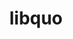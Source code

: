---
title: "libquo"
layout: cache
categories: [package, develop]
meta: {"versions": ["1.3.1"], "compilers": ["gcc@=11.4.0", "gcc@=9.4.0", "oneapi@=2023.2.1"], "oss": ["ubuntu20.04"], "platforms": ["linux"], "targets": ["aarch64", "neoverse_v1", "ppc64le", "x86_64_v3"], "stacks": ["e4s", "e4s-arm", "e4s-neoverse_v1", "e4s-oneapi", "e4s-power", "root"], "num_specs": 22, "num_specs_by_stack": {"e4s-arm": 5, "root": 22, "e4s-neoverse_v1": 2, "e4s-power": 5, "e4s": 6, "e4s-oneapi": 4}}
spec_details: [{"hash": "sck5s4t5gq6kgbge2zt24tx7vf7nouzz", "compiler": "gcc@=11.4.0", "versions": ["1.3.1"], "os": "ubuntu20.04", "platform": "linux", "target": "aarch64", "variants": ["build_system=autotools"], "stacks": ["e4s-arm", "root"], "size": "-", "tarball": "https://binaries.spack.io/develop/build_cache/linux-ubuntu20.04-aarch64/gcc-11.4.0/libquo-1.3.1/linux-ubuntu20.04-aarch64-gcc-11.4.0-libquo-1.3.1-sck5s4t5gq6kgbge2zt24tx7vf7nouzz.spack"}, {"hash": "ldb6rh3yvbotdyidkyfw3osk5eyrcbzv", "compiler": "gcc@=11.4.0", "versions": ["1.3.1"], "os": "ubuntu20.04", "platform": "linux", "target": "aarch64", "variants": ["build_system=autotools"], "stacks": ["e4s-arm", "root"], "size": "-", "tarball": "https://binaries.spack.io/develop/build_cache/linux-ubuntu20.04-aarch64/gcc-11.4.0/libquo-1.3.1/linux-ubuntu20.04-aarch64-gcc-11.4.0-libquo-1.3.1-ldb6rh3yvbotdyidkyfw3osk5eyrcbzv.spack"}, {"hash": "y6tn4r6zehhfjcrduzlundkwrmtatshb", "compiler": "gcc@=11.4.0", "versions": ["1.3.1"], "os": "ubuntu20.04", "platform": "linux", "target": "aarch64", "variants": ["build_system=autotools"], "stacks": ["e4s-arm", "root"], "size": "-", "tarball": "https://binaries.spack.io/develop/build_cache/linux-ubuntu20.04-aarch64/gcc-11.4.0/libquo-1.3.1/linux-ubuntu20.04-aarch64-gcc-11.4.0-libquo-1.3.1-y6tn4r6zehhfjcrduzlundkwrmtatshb.spack"}, {"hash": "v6llcneqhnaprhtypigyfins6mdadekq", "compiler": "gcc@=11.4.0", "versions": ["1.3.1"], "os": "ubuntu20.04", "platform": "linux", "target": "aarch64", "variants": ["build_system=autotools"], "stacks": ["e4s-arm", "root"], "size": "-", "tarball": "https://binaries.spack.io/develop/build_cache/linux-ubuntu20.04-aarch64/gcc-11.4.0/libquo-1.3.1/linux-ubuntu20.04-aarch64-gcc-11.4.0-libquo-1.3.1-v6llcneqhnaprhtypigyfins6mdadekq.spack"}, {"hash": "3qgebnf7ixbo53gsfcmlgfvekh2mccss", "compiler": "gcc@=11.4.0", "versions": ["1.3.1"], "os": "ubuntu20.04", "platform": "linux", "target": "aarch64", "variants": ["build_system=autotools"], "stacks": ["e4s-arm", "root"], "size": "-", "tarball": "https://binaries.spack.io/develop/build_cache/linux-ubuntu20.04-aarch64/gcc-11.4.0/libquo-1.3.1/linux-ubuntu20.04-aarch64-gcc-11.4.0-libquo-1.3.1-3qgebnf7ixbo53gsfcmlgfvekh2mccss.spack"}, {"hash": "fdoqkp5rjpqfoanr53u6qdedenunzyf4", "compiler": "gcc@=11.4.0", "versions": ["1.3.1"], "os": "ubuntu20.04", "platform": "linux", "target": "neoverse_v1", "variants": ["build_system=autotools"], "stacks": ["e4s-neoverse_v1", "root"], "size": "-", "tarball": "https://binaries.spack.io/develop/build_cache/linux-ubuntu20.04-neoverse_v1/gcc-11.4.0/libquo-1.3.1/linux-ubuntu20.04-neoverse_v1-gcc-11.4.0-libquo-1.3.1-fdoqkp5rjpqfoanr53u6qdedenunzyf4.spack"}, {"hash": "q7gsb75ljc26lelmtkj4asabzr7qsaao", "compiler": "gcc@=11.4.0", "versions": ["1.3.1"], "os": "ubuntu20.04", "platform": "linux", "target": "neoverse_v1", "variants": ["build_system=autotools"], "stacks": ["e4s-neoverse_v1", "root"], "size": "-", "tarball": "https://binaries.spack.io/develop/build_cache/linux-ubuntu20.04-neoverse_v1/gcc-11.4.0/libquo-1.3.1/linux-ubuntu20.04-neoverse_v1-gcc-11.4.0-libquo-1.3.1-q7gsb75ljc26lelmtkj4asabzr7qsaao.spack"}, {"hash": "6f5t2a7asorprfjsfbs4ba3xlrfzqtcg", "compiler": "gcc@=9.4.0", "versions": ["1.3.1"], "os": "ubuntu20.04", "platform": "linux", "target": "ppc64le", "variants": ["build_system=autotools"], "stacks": ["e4s-power", "root"], "size": "-", "tarball": "https://binaries.spack.io/develop/build_cache/linux-ubuntu20.04-ppc64le/gcc-9.4.0/libquo-1.3.1/linux-ubuntu20.04-ppc64le-gcc-9.4.0-libquo-1.3.1-6f5t2a7asorprfjsfbs4ba3xlrfzqtcg.spack"}, {"hash": "2s7tkrlnkxve5ook47odumcjgd627gtb", "compiler": "gcc@=9.4.0", "versions": ["1.3.1"], "os": "ubuntu20.04", "platform": "linux", "target": "ppc64le", "variants": ["build_system=autotools"], "stacks": ["e4s-power", "root"], "size": "-", "tarball": "https://binaries.spack.io/develop/build_cache/linux-ubuntu20.04-ppc64le/gcc-9.4.0/libquo-1.3.1/linux-ubuntu20.04-ppc64le-gcc-9.4.0-libquo-1.3.1-2s7tkrlnkxve5ook47odumcjgd627gtb.spack"}, {"hash": "62hb5xaa6gvkwwmwlxzemais5kpttrzi", "compiler": "gcc@=9.4.0", "versions": ["1.3.1"], "os": "ubuntu20.04", "platform": "linux", "target": "ppc64le", "variants": ["build_system=autotools"], "stacks": ["e4s-power", "root"], "size": "-", "tarball": "https://binaries.spack.io/develop/build_cache/linux-ubuntu20.04-ppc64le/gcc-9.4.0/libquo-1.3.1/linux-ubuntu20.04-ppc64le-gcc-9.4.0-libquo-1.3.1-62hb5xaa6gvkwwmwlxzemais5kpttrzi.spack"}, {"hash": "6brry56tj32naolbyu6akbufywiv6jao", "compiler": "gcc@=9.4.0", "versions": ["1.3.1"], "os": "ubuntu20.04", "platform": "linux", "target": "ppc64le", "variants": ["build_system=autotools"], "stacks": ["e4s-power", "root"], "size": "-", "tarball": "https://binaries.spack.io/develop/build_cache/linux-ubuntu20.04-ppc64le/gcc-9.4.0/libquo-1.3.1/linux-ubuntu20.04-ppc64le-gcc-9.4.0-libquo-1.3.1-6brry56tj32naolbyu6akbufywiv6jao.spack"}, {"hash": "ykrqjxrb5bfnjh52biaceflyz5jxlsb2", "compiler": "gcc@=9.4.0", "versions": ["1.3.1"], "os": "ubuntu20.04", "platform": "linux", "target": "ppc64le", "variants": ["build_system=autotools"], "stacks": ["e4s-power", "root"], "size": "-", "tarball": "https://binaries.spack.io/develop/build_cache/linux-ubuntu20.04-ppc64le/gcc-9.4.0/libquo-1.3.1/linux-ubuntu20.04-ppc64le-gcc-9.4.0-libquo-1.3.1-ykrqjxrb5bfnjh52biaceflyz5jxlsb2.spack"}, {"hash": "6lt6aicnnastbj5qkkimremwdmfbjxzj", "compiler": "gcc@=11.4.0", "versions": ["1.3.1"], "os": "ubuntu20.04", "platform": "linux", "target": "x86_64_v3", "variants": ["build_system=autotools"], "stacks": ["e4s", "root"], "size": "-", "tarball": "https://binaries.spack.io/develop/build_cache/linux-ubuntu20.04-x86_64_v3/gcc-11.4.0/libquo-1.3.1/linux-ubuntu20.04-x86_64_v3-gcc-11.4.0-libquo-1.3.1-6lt6aicnnastbj5qkkimremwdmfbjxzj.spack"}, {"hash": "ct2ykqqmgx5oknbcrht4vuhuenugx5rg", "compiler": "gcc@=11.4.0", "versions": ["1.3.1"], "os": "ubuntu20.04", "platform": "linux", "target": "x86_64_v3", "variants": ["build_system=autotools"], "stacks": ["e4s", "root"], "size": "-", "tarball": "https://binaries.spack.io/develop/build_cache/linux-ubuntu20.04-x86_64_v3/gcc-11.4.0/libquo-1.3.1/linux-ubuntu20.04-x86_64_v3-gcc-11.4.0-libquo-1.3.1-ct2ykqqmgx5oknbcrht4vuhuenugx5rg.spack"}, {"hash": "gnr2npbmf2jofmwugq2zv75hvhucuzyy", "compiler": "gcc@=11.4.0", "versions": ["1.3.1"], "os": "ubuntu20.04", "platform": "linux", "target": "x86_64_v3", "variants": ["build_system=autotools"], "stacks": ["e4s", "root"], "size": "-", "tarball": "https://binaries.spack.io/develop/build_cache/linux-ubuntu20.04-x86_64_v3/gcc-11.4.0/libquo-1.3.1/linux-ubuntu20.04-x86_64_v3-gcc-11.4.0-libquo-1.3.1-gnr2npbmf2jofmwugq2zv75hvhucuzyy.spack"}, {"hash": "megigx3noxu6jcatca7dlpk5robdzu6j", "compiler": "gcc@=11.4.0", "versions": ["1.3.1"], "os": "ubuntu20.04", "platform": "linux", "target": "x86_64_v3", "variants": ["build_system=autotools"], "stacks": ["e4s", "root"], "size": "-", "tarball": "https://binaries.spack.io/develop/build_cache/linux-ubuntu20.04-x86_64_v3/gcc-11.4.0/libquo-1.3.1/linux-ubuntu20.04-x86_64_v3-gcc-11.4.0-libquo-1.3.1-megigx3noxu6jcatca7dlpk5robdzu6j.spack"}, {"hash": "v7ebjh3yctg5b7oxj4pwlxgtegj4sfej", "compiler": "gcc@=11.4.0", "versions": ["1.3.1"], "os": "ubuntu20.04", "platform": "linux", "target": "x86_64_v3", "variants": ["build_system=autotools"], "stacks": ["e4s", "root"], "size": "-", "tarball": "https://binaries.spack.io/develop/build_cache/linux-ubuntu20.04-x86_64_v3/gcc-11.4.0/libquo-1.3.1/linux-ubuntu20.04-x86_64_v3-gcc-11.4.0-libquo-1.3.1-v7ebjh3yctg5b7oxj4pwlxgtegj4sfej.spack"}, {"hash": "e5mvzfxmol5phrwyknejix2zwdxb2ylu", "compiler": "gcc@=11.4.0", "versions": ["1.3.1"], "os": "ubuntu20.04", "platform": "linux", "target": "x86_64_v3", "variants": ["build_system=autotools"], "stacks": ["e4s", "root"], "size": "-", "tarball": "https://binaries.spack.io/develop/build_cache/linux-ubuntu20.04-x86_64_v3/gcc-11.4.0/libquo-1.3.1/linux-ubuntu20.04-x86_64_v3-gcc-11.4.0-libquo-1.3.1-e5mvzfxmol5phrwyknejix2zwdxb2ylu.spack"}, {"hash": "gn5db4ayeen3zhud77eaaub7ot6z4qrf", "compiler": "oneapi@=2023.2.1", "versions": ["1.3.1"], "os": "ubuntu20.04", "platform": "linux", "target": "x86_64_v3", "variants": ["build_system=autotools"], "stacks": ["root", "e4s-oneapi"], "size": "-", "tarball": "https://binaries.spack.io/develop/build_cache/linux-ubuntu20.04-x86_64_v3/oneapi-2023.2.1/libquo-1.3.1/linux-ubuntu20.04-x86_64_v3-oneapi-2023.2.1-libquo-1.3.1-gn5db4ayeen3zhud77eaaub7ot6z4qrf.spack"}, {"hash": "q4sdlg6p2ggtgzfefntcqeqakrwtbnsh", "compiler": "oneapi@=2023.2.1", "versions": ["1.3.1"], "os": "ubuntu20.04", "platform": "linux", "target": "x86_64_v3", "variants": ["build_system=autotools"], "stacks": ["root", "e4s-oneapi"], "size": "-", "tarball": "https://binaries.spack.io/develop/build_cache/linux-ubuntu20.04-x86_64_v3/oneapi-2023.2.1/libquo-1.3.1/linux-ubuntu20.04-x86_64_v3-oneapi-2023.2.1-libquo-1.3.1-q4sdlg6p2ggtgzfefntcqeqakrwtbnsh.spack"}, {"hash": "s5vp6eqa5ajakhjmufpcx3htm6ufb6hm", "compiler": "oneapi@=2023.2.1", "versions": ["1.3.1"], "os": "ubuntu20.04", "platform": "linux", "target": "x86_64_v3", "variants": ["build_system=autotools"], "stacks": ["root", "e4s-oneapi"], "size": "-", "tarball": "https://binaries.spack.io/develop/build_cache/linux-ubuntu20.04-x86_64_v3/oneapi-2023.2.1/libquo-1.3.1/linux-ubuntu20.04-x86_64_v3-oneapi-2023.2.1-libquo-1.3.1-s5vp6eqa5ajakhjmufpcx3htm6ufb6hm.spack"}, {"hash": "yehxru2twatt5uj7bcnfwtzz3iwofhbv", "compiler": "oneapi@=2023.2.1", "versions": ["1.3.1"], "os": "ubuntu20.04", "platform": "linux", "target": "x86_64_v3", "variants": ["build_system=autotools"], "stacks": ["root", "e4s-oneapi"], "size": "-", "tarball": "https://binaries.spack.io/develop/build_cache/linux-ubuntu20.04-x86_64_v3/oneapi-2023.2.1/libquo-1.3.1/linux-ubuntu20.04-x86_64_v3-oneapi-2023.2.1-libquo-1.3.1-yehxru2twatt5uj7bcnfwtzz3iwofhbv.spack"}]
---